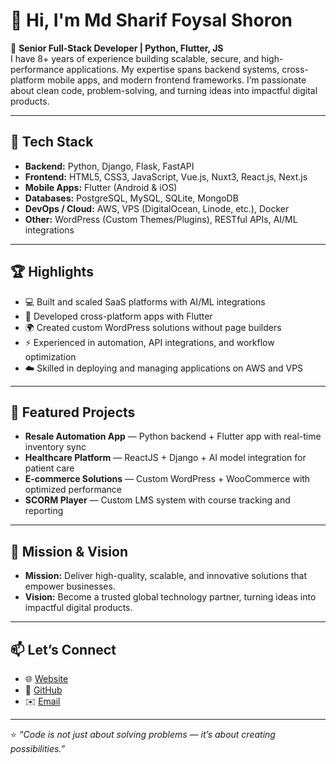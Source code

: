 # 👋 Hi, I'm Md Sharif Foysal Shoron  

🚀 **Senior Full-Stack Developer | Python, Flutter, JS**  
I have 8+ years of experience building scalable, secure, and high-performance applications. My expertise spans backend systems, cross-platform mobile apps, and modern frontend frameworks. I’m passionate about clean code, problem-solving, and turning ideas into impactful digital products.  

---

## 🔧 Tech Stack  

- **Backend:** Python, Django, Flask, FastAPI  
- **Frontend:** HTML5, CSS3, JavaScript, Vue.js, Nuxt3, React.js, Next.js  
- **Mobile Apps:** Flutter (Android & iOS)  
- **Databases:** PostgreSQL, MySQL, SQLite, MongoDB  
- **DevOps / Cloud:** AWS, VPS (DigitalOcean, Linode, etc.), Docker  
- **Other:** WordPress (Custom Themes/Plugins), RESTful APIs, AI/ML integrations  

---

## 🏆 Highlights  

- 💻 Built and scaled SaaS platforms with AI/ML integrations  
- 📱 Developed cross-platform apps with Flutter  
- 🌍 Created custom WordPress solutions without page builders  
- ⚡ Experienced in automation, API integrations, and workflow optimization  
- ☁️ Skilled in deploying and managing applications on AWS and VPS  

---

## 📂 Featured Projects  

- **Resale Automation App** — Python backend + Flutter app with real-time inventory sync  
- **Healthcare Platform** — ReactJS + Django + AI model integration for patient care  
- **E-commerce Solutions** — Custom WordPress + WooCommerce with optimized performance  
- **SCORM Player** — Custom LMS system with course tracking and reporting  

---

## 🌟 Mission & Vision  

- **Mission:** Deliver high-quality, scalable, and innovative solutions that empower businesses.  
- **Vision:** Become a trusted global technology partner, turning ideas into impactful digital products.  

---

## 📫 Let’s Connect  

- 🌐 [Website](https://squaretechit.com)  
- 🐙 [GitHub](https://github.com/yourusername)  
- ✉️ [Email](mailto:mdshariffoysalshoron@gmail.com)  

---

⭐️ *“Code is not just about solving problems — it’s about creating possibilities.”*

